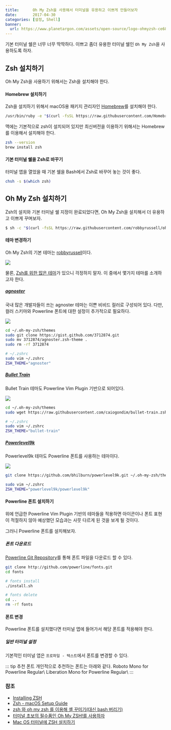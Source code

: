 ```yaml
---
title:      Oh My Zsh을 사용해서 터미널을 유용하고 이쁘게 만들어보자
date:       2017-04-30
categories: [설정, Shell]
banner:
  url: https://www.planetargon.com/assets/open-source/logo-ohmyzsh-ce68f7c0711473bb619d23b1ce1e3a6e53895cd7cc56eb8af57d8076d1928759.png
---
```


기본 터미널 쉘은 너무 너무 딱딱하다. 이쁘고 좀더 유용한 터미널 쉘인 `Oh My Zsh`을 사용하도록 하자.

## Zsh 설치하기

Oh My Zsh을 사용하기 위해서는 Zsh을 설치해야 한다.

#### Homebrew 설치하기

Zsh을 설치하기 위해서 macOS용 패키지 관리자인 [Homebrew](https://brew.sh/index_ko)를 설치해야 한다.

```bash
/usr/bin/ruby -e "$(curl -fsSL https://raw.githubusercontent.com/Homebrew/install/master/install)"
```

맥에는 기본적으로 zsh이 설치되어 있지만 최신버전을 이용하기 위해서는 Homebrew를 이용해서 설치해야 한다.

```bash
zsh --version
brew install zsh
```

#### 기본 터미널 쉘을 Zsh로 바꾸기

터미널 앱을 열었을 때 기본 쉘을 Bash에서 Zsh로 바꾸어 놓는 것이 좋다.

```bash
chsh -s $(which zsh)
```

## Oh My Zsh 설치하기

Zsh의 설치와 기본 터미널 쉘 지정이 완료되었다면, Oh My Zsh을 설치해서 더 유용하고 이쁘게 꾸며보자.

```bash
$ sh -c "$(curl -fsSL https://raw.githubusercontent.com/robbyrussell/oh-my-zsh/master/tools/install.sh)"
```

#### 테마 변경하기

Oh My Zsh의 기본 테마는 [robbyrussell](https://github.com/robbyrussell/oh-my-zsh/wiki/themes)이다.

![](https://cloud.githubusercontent.com/assets/2618447/6316876/710cbb8c-ba03-11e4-90b3-0315d72f270c.jpg)

물론, [Zsh를 위한 많은 테마](https://zshthem.es/all/)가 있으니 걱정하지 말자.
이 중에서 몇가지 테마를 소개하고자 한다.

##### [agnoster](https://github.com/agnoster/agnoster-zsh-theme)

국내 많은 개발자들이 쓰는 agnoster 테마는 이쁜 비비드 컬러로 구성되어 있다.
다만, 컬러 스키마와 Powerline 폰트에 대한 설정이 추가적으로 필요하다.

![](https://cloud.githubusercontent.com/assets/2618447/6316862/70f58fb6-ba03-11e4-82c9-c083bf9a6574.png)

```bash
cd ~/.oh-my-zsh/themes
sudo git clone https://gist.github.com/3712874.git
sudo mv 3712874/agnoster.zsh-theme .
sudo rm -rf 3712874

# ~/.zshrc
sudo vim ~/.zshrc
ZSH_THEME="agnoster"
```

##### [Bullet Train](https://github.com/caiogondim/bullet-train.zsh)

Bullet Train 테마도 Powerline Vim Plugin 기반으로 되어있다.

![](https://camo.githubusercontent.com/c5b0c78df1c3ca27bb2c5577114a92018bbdbee0/687474703a2f2f7261772e6769746875622e636f6d2f6361696f676f6e64696d2f62756c6c65742d747261696e2d6f682d6d792d7a73682d7468656d652f6d61737465722f696d672f707265766965772e676966)

```bash
cd ~/.oh-my-zsh/themes
sudo wget https://raw.githubusercontent.com/caiogondim/bullet-train.zsh/master/bullet-train.zsh-theme

# ~/.zshrc
sudo vim ~/.zshrc
ZSH_THEME="bullet-train"
```

##### [Powerlevel9k](https://github.com/bhilburn/powerlevel9k)

Powerlevel9k 테마도 Powerline 폰트를 사용하는 테마이다.

![](https://camo.githubusercontent.com/31da002de611cfef95f6daaa8b1baedef4079703/687474703a2f2f6268696c6275726e2e6f72672f636f6e74656e742f696d616765732f323031352f30312f706c396b2d696d70726f7665642e706e67)

```bash
git clone https://github.com/bhilburn/powerlevel9k.git ~/.oh-my-zsh/themes/powerlevel9k

sudo vim ~/.zshrc
ZSH_THEME="powerlevel9k/powerlevel9k"
```

#### Powerline 폰트 설치하기

위에 언급한 Powerline Vim Plugin 기반의 테마들을 적용하면 아이콘이나 폰트 표현이 적절하지 않아 예상했던 모습과는 사뭇 다르게 된 것을 보게 될 것이다.

그러니 Powerline 폰트를 설치해보자.

##### 폰트 다운로드

[Powerline Git Repository](https://github.com/powerline/fonts)를 통해 폰트 파일을 다운로드 할 수 있다.

```bash
git clone http://github.com/powerline/fonts.git
cd fonts

# fonts install
./install.sh

# fonts delete
cd ..
rm -rf fonts
```

#### 폰트 변경

Powerline 폰트를 설치했다면 터미널 앱에 들어가서 해당 폰트를 적용해야 한다.

##### 일반 터미널 설정

기본적인 터미널 앱은 `프로파일 - 텍스트`에서 폰트를 변경할 수 있다.

::: tip 추천 폰트
개인적으로 추천하는 폰트는 아래와 같다.
Roboto Mono for Powerline Regular\\
Liberation Mono for Powerline Regular\\
:::

### 참조

-   [Installing ZSH](https://github.com/robbyrussell/oh-my-zsh/wiki/Installing-ZSH)
-   [Zsh - macOS Setup Guide](https://sourabhbajaj.com/mac-setup/iTerm/zsh.html)
-   [zsh 와 oh my zsh 를 이용해 셸 꾸미기(대신 bash 버리기)](https://youngbin.xyz/blog//2015/05/17/using-zsh-and-oh-my-zsh-instead-of-bash-for-shell-customizing.html)
-   [터미널 초보의 필수품인 Oh My ZSH!를 사용하자 ](https://nolboo.kim/blog/2015/08/21/oh-my-zsh/)
-   [Mac OS 터미널에 ZSH 설치하기](http://thdev.tech/mac/2016/05/01/Mac-ZSH-Install.html)
